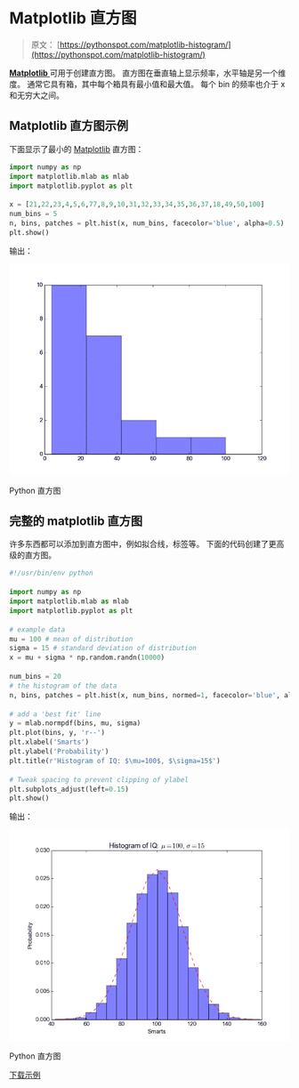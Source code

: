 # Matplotlib 直方图

> 原文： [https://pythonspot.com/matplotlib-histogram/](https://pythonspot.com/matplotlib-histogram/)

[**Matplotlib** ](https://pythonspot.com/matplotlib/)可用于创建直方图。 直方图在垂直轴上显示频率，水平轴是另一个维度。 通常它具有箱，其中每个箱具有最小值和最大值。 每个 bin 的频率也介于 x 和无穷大之间。

## Matplotlib 直方图示例

下面显示了最小的 [Matplotlib](https://pythonspot.com/matplotlib/) 直方图：

```py
import numpy as np
import matplotlib.mlab as mlab
import matplotlib.pyplot as plt

x = [21,22,23,4,5,6,77,8,9,10,31,32,33,34,35,36,37,18,49,50,100]
num_bins = 5
n, bins, patches = plt.hist(x, num_bins, facecolor='blue', alpha=0.5)
plt.show()

```

输出：

![minimal_hist](img/823633047587a7e6edb407963de58da0.jpg)

Python 直方图

## 完整的 matplotlib 直方图

许多东西都可以添加到直方图中，例如拟合线，标签等。 下面的代码创建了更高级的直方图。

```py
#!/usr/bin/env python

import numpy as np
import matplotlib.mlab as mlab
import matplotlib.pyplot as plt

# example data
mu = 100 # mean of distribution
sigma = 15 # standard deviation of distribution
x = mu + sigma * np.random.randn(10000)

num_bins = 20
# the histogram of the data
n, bins, patches = plt.hist(x, num_bins, normed=1, facecolor='blue', alpha=0.5)

# add a 'best fit' line
y = mlab.normpdf(bins, mu, sigma)
plt.plot(bins, y, 'r--')
plt.xlabel('Smarts')
plt.ylabel('Probability')
plt.title(r'Histogram of IQ: $\mu=100$, $\sigma=15$')

# Tweak spacing to prevent clipping of ylabel
plt.subplots_adjust(left=0.15)
plt.show()

```

输出：

![python_histogram](img/e4dfab9c6e230bb2f91a6b0715c548d7.jpg)

Python 直方图

[下载示例](https://pythonspot.com/download-matplotlib-examples/)